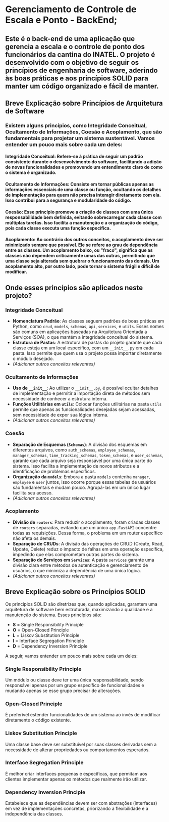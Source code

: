 # **Gerenciamento de Controle de Escala e Ponto - BackEnd;**
## Este é o back-end de uma aplicação que gerencia a escala e o controle de ponto dos funcionários da cantina do INATEL. O projeto é desenvolvido com o objetivo de seguir os princípios de engenharia de software, aderindo às boas práticas e aos princípios SOLID para manter um código organizado e fácil de manter.

## 

## **Breve Explicação sobre Princípios de Arquitetura de Software**
### Existem alguns princípios, como Integridade Conceitual, Ocultamento de Informações, Coesão e Acoplamento, que são fundamentais para projetar um sistema sustentável. Vamos entender um pouco mais sobre cada um deles:

#### Integridade Conceitual: Refere-se à prática de seguir um padrão consistente durante o desenvolvimento do software, facilitando a adição de novas funcionalidades e promovendo um entendimento claro de como o sistema é organizado.

#### Ocultamento de Informações: Consiste em tornar públicas apenas as informações essenciais de uma classe ou função, ocultando os detalhes de implementação para quem não precisa interagir diretamente com ela. Isso contribui para a segurança e modularidade do código.

#### Coesão: Esse princípio promove a criação de classes com uma única responsabilidade bem definida, evitando sobrecarregar cada classe com múltiplas tarefas. Isso facilita a manutenção e a organização do código, pois cada classe executa uma função específica.

#### Acoplamento: Ao contrário dos outros conceitos, o acoplamento deve ser minimizado sempre que possível. Ele se refere ao grau de dependência entre as classes. Um acoplamento baixo, ou "fraco", significa que as classes não dependem criticamente umas das outras, permitindo que uma classe seja alterada sem quebrar o funcionamento das demais. Um acoplamento alto, por outro lado, pode tornar o sistema frágil e difícil de modificar.

## **Onde esses princípios são aplicados neste projeto?**

### Integridade Conceitual
- **Nomenclatura Padrão**: As classes seguem padrões de boas práticas em Python, como `crud`, `models`, `schemas`, `api`, `services`, e `utils`. Esses nomes são comuns em aplicações baseadas na Arquitetura Orientada a Serviços (SOA), o que mantém a integridade conceitual do sistema.
- **Estrutura de Pastas**: A estrutura de pastas do projeto garante que cada classe esteja em um local específico, com um `__init__.py` em cada pasta. Isso permite que quem usa o projeto possa importar diretamente o módulo desejado.
- *(Adicionar outros conceitos relevantes)*

### Ocultamento de Informações
- **Uso de `__init__`**: Ao utilizar o `__init__.py`, é possível ocultar detalhes de implementação e permitir a importação direta de métodos sem necessidade de conhecer a estrutura interna.
- **Funções Utilitárias em `utils`**: Colocar funções utilitárias na pasta `utils` permite que apenas as funcionalidades desejadas sejam acessadas, sem necessidade de expor sua lógica interna.
- *(Adicionar outros conceitos relevantes)*

### Coesão
- **Separação de Esquemas (`Schemas`)**: A divisão dos esquemas em diferentes arquivos, como `auth_schemas`, `employee_schemas`, `manager_schemas`, `time_tracking_schemas`, `token_schemas`, e `user_schemas`, garante que cada arquivo seja responsável por uma única parte do sistema. Isso facilita a implementação de novos atributos e a identificação de problemas específicos.
- **Organização da `models`**: Embora a pasta `models` contenha `manager`, `employee` e `user` juntos, isso ocorre porque essas tabelas de usuários são fundamentais e mudam pouco. Agrupá-las em um único lugar facilita seu acesso.
- *(Adicionar outros conceitos relevantes)*

### Acoplamento
- **Divisão de `routers`**: Para reduzir o acoplamento, foram criadas classes de `routers` separadas, evitando que um único `app.FastAPI` concentre todas as requisições. Dessa forma, o problema em um router específico não afeta os demais.
- **Separação de CRUDs**: A divisão das operações de CRUD (Create, Read, Update, Delete) reduz o impacto de falhas em uma operação específica, impedindo que elas comprometam outras partes do sistema.
- **Separação de Serviços em `Services`**: A pasta `services` garante uma divisão clara entre métodos de autenticação e gerenciamento de usuários, o que minimiza a dependência de uma única lógica.
- *(Adicionar outros conceitos relevantes)*

## 

## **Breve Explicação sobre os Princípios SOLID**

Os princípios SOLID são diretrizes que, quando aplicadas, garantem uma arquitetura de software bem estruturada, maximizando a qualidade e a manutenção do sistema. Esses princípios são:

- **S** = Single Responsibility Principle  
- **O** = Open-Closed Principle  
- **L** = Liskov Substitution Principle  
- **I** = Interface Segregation Principle  
- **D** = Dependency Inversion Principle  

A seguir, vamos entender um pouco mais sobre cada um deles:

### Single Responsibility Principle
Um módulo ou classe deve ter uma única responsabilidade, sendo responsável apenas por um grupo específico de funcionalidades e mudando apenas se esse grupo precisar de alterações.

### Open-Closed Principle
É preferível estender funcionalidades de um sistema ao invés de modificar diretamente o código existente.

### Liskov Substitution Principle
Uma classe base deve ser substituível por suas classes derivadas sem a necessidade de alterar propriedades ou comportamentos esperados.

### Interface Segregation Principle
É melhor criar interfaces pequenas e específicas, que permitam aos clientes implementar apenas os métodos que realmente irão utilizar.

### Dependency Inversion Principle
Estabelece que as dependências devem ser com abstrações (interfaces) em vez de implementações concretas, priorizando a flexibilidade e a independência das classes.

